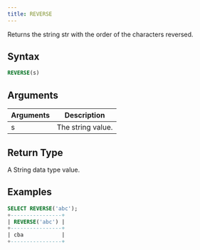 ```yaml
---
title: REVERSE
---
```


Returns the string str with the order of the characters reversed.

## Syntax

```sql
REVERSE(s)
```

## Arguments

| Arguments | Description       |
| --------- | ----------------- |
| s         | The string value. |

## Return Type

A String data type value.

## Examples

```sql
SELECT REVERSE('abc');
+----------------+
| REVERSE('abc') |
+----------------+
| cba            |
+----------------+
```
